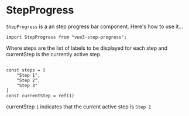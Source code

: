 # StepProgress

`StepProgress` is a an step progress bar component. Here's how to use it...

`import StepProgress from "vue3-step-progress";`

<template>
  <step-progress :steps="steps" :active-step="currentStep" />
</template>

Where steps are the list of labels to be displayed for each step and currentStep is the currently active step.

<code>
const steps = [
    "Step 1",
    "Step 2",
    "Step 3"
]
const currentStep = ref(1)
</code>

currentStep `1` indicates that the current active step is `Step 1`
